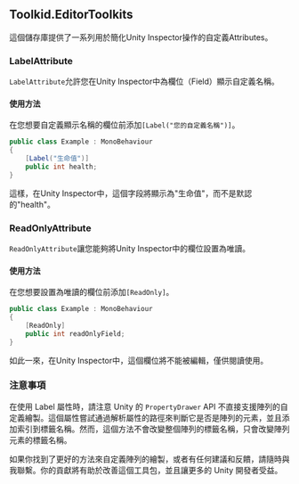 ## Toolkid.EditorToolkits

這個儲存庫提供了一系列用於簡化Unity Inspector操作的自定義Attributes。

### LabelAttribute

`LabelAttribute`允許您在Unity Inspector中為欄位（Field）顯示自定義名稱。

#### 使用方法

在您想要自定義顯示名稱的欄位前添加`[Label("您的自定義名稱")]`。

```csharp
public class Example : MonoBehaviour
{
    [Label("生命值")]
    public int health;
}
```

這樣，在Unity Inspector中，這個字段將顯示為"生命值"，而不是默認的"health"。

### ReadOnlyAttribute

`ReadOnlyAttribute`讓您能夠將Unity Inspector中的欄位設置為唯讀。

#### 使用方法

在您想要設置為唯讀的欄位前添加`[ReadOnly]`。

```csharp
public class Example : MonoBehaviour
{
    [ReadOnly]
    public int readOnlyField;
}
```

如此一來，在Unity Inspector中，這個欄位將不能被編輯，僅供閱讀使用。

### 注意事項

在使用 Label 屬性時，請注意 Unity 的 `PropertyDrawer` API 不直接支援陣列的自定義繪製。這個屬性嘗試通過解析屬性的路徑來判斷它是否是陣列的元素，並且添加索引到標籤名稱。然而，這個方法不會改變整個陣列的標籤名稱，只會改變陣列元素的標籤名稱。

如果你找到了更好的方法來自定義陣列的繪製，或者有任何建議和反饋，請隨時與我聯繫。你的貢獻將有助於改善這個工具包，並且讓更多的 Unity 開發者受益。
